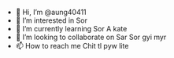 - 👋 Hi, I’m @aung40411
- 👀 I’m interested in Sor
- 🌱 I’m currently learning Sor A kate
- 💞️ I’m looking to collaborate on Sar Sor gyi myr
- 📫 How to reach me Chit tl pyw lite

<!---
aung40411/aung40411 is a ✨ special ✨ repository because its `README.md` (this file) appears on your GitHub profile.
You can click the Preview link to take a look at your changes.
--->
